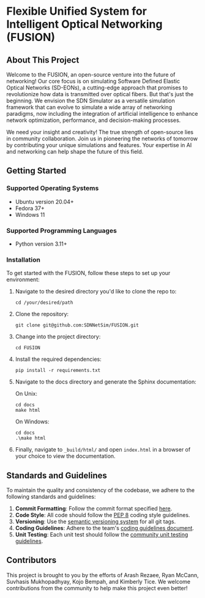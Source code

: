 
# Flexible Unified System for Intelligent Optical Networking (FUSION)

## About This Project

Welcome to the FUSION, an open-source venture into the future of networking! Our core focus is on simulating Software Defined Elastic Optical Networks (SD-EONs), a cutting-edge approach that promises to revolutionize how data is transmitted over optical fibers. But that's just the beginning. We envision the SDN Simulator as a versatile simulation framework that can evolve to simulate a wide array of networking paradigms, now including the integration of artificial intelligence to enhance network optimization, performance, and decision-making processes.

We need your insight and creativity! The true strength of open-source lies in community collaboration. Join us in pioneering the networks of tomorrow by contributing your unique simulations and features. Your expertise in AI and networking can help shape the future of this field.

## Getting Started

### Supported Operating Systems

- Ubuntu version 20.04+
- Fedora 37+
- Windows 11

### Supported Programming Languages

- Python version 3.11+

### Installation

To get started with the FUSION, follow these steps to set up your environment:

1. Navigate to the desired directory you'd like to clone the repo to:
   ```
   cd /your/desired/path
   ```
2. Clone the repository:
   ```
   git clone git@github.com:SDNNetSim/FUSION.git
   ```
3. Change into the project directory:
   ```
   cd FUSION
   ```
4. Install the required dependencies:
   ```
   pip install -r requirements.txt
   ```
5. Navigate to the docs directory and generate the Sphinx documentation:

   On Unix:
   ```
   cd docs
   make html
   ```
   On Windows:
   ```
   cd docs
   .\make html
   ```
6. Finally, navigate to `_build/html/` and open `index.html` in a browser of your choice to view the documentation.

## Standards and Guidelines

To maintain the quality and consistency of the codebase, we adhere to the following standards and guidelines:

1. **Commit Formatting**: Follow the commit format specified [here](https://gist.github.com/robertpainsi/b632364184e70900af4ab688decf6f53).
2. **Code Style**: All code should follow the [PEP 8](https://peps.python.org/pep-0008/) coding style guidelines.
3. **Versioning**: Use the [semantic versioning system](https://semver.org/) for all git tags.
4. **Coding Guidelines**: Adhere to the team's [coding guidelines document](https://github.com/SDNNetSim/sdn_simulator/blob/main/CONTRIBUTING.md).
5. **Unit Testing**: Each unit test should follow the [community unit testing guidelines](https://pylonsproject.org/community-unit-testing-guidelines.html).

## Contributors

This project is brought to you by the efforts of Arash Rezaee, Ryan McCann, Suvhasis Mukhopadhyay, Kojo Bempah, and 
Kimberly Tice. We welcome contributions from the community to help make this project even better!
